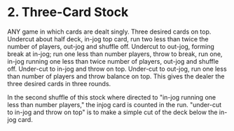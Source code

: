 # 2. Three-Card Stock

ANY game in which cards are dealt singly. Three desired cards on top. Undercut about half deck, in-jog top card, run two less than twice the number of players, out-jog and shuffle off. Undercut to out-jog, forming break at in-jog; run one less than number players, throw to break, run one, in-jog running one less than twice number of players, out-jog and shuffle off. Under-cut to in-jog and throw on top. Under-cut to out-jog, run one less than number of players and throw balance on top. This gives the dealer the three desired cards in three rounds.

In the second shuffle of this stock where directed to "in-jog running one less than number players," the injog card is counted in the run. "under-cut to in-jog and throw on top" is to make a simple cut of the deck below the in-jog card.
